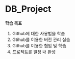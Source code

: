 # DB_Project

**학습 목표**
1. Github에 대한 사용법을 학습
2. Gtihub를 이용한 버전 관리 실습
3. Github를 이용한 협업 및 학습
4. 프로젝트를 일정 내 완성
